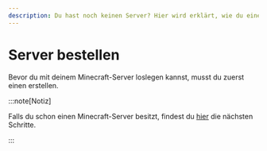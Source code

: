 ```yaml
---
description: Du hast noch keinen Server? Hier wird erklärt, wie du einen bestellen kannst.
---
```


# Server bestellen

Bevor du mit deinem Minecraft-Server loslegen kannst, musst du zuerst einen erstellen.

:::note[Notiz]

Falls du schon einen Minecraft-Server besitzt, findest du <a href="javascript:alert('Link einfügen!')">hier</a> die nächsten Schritte.

:::
